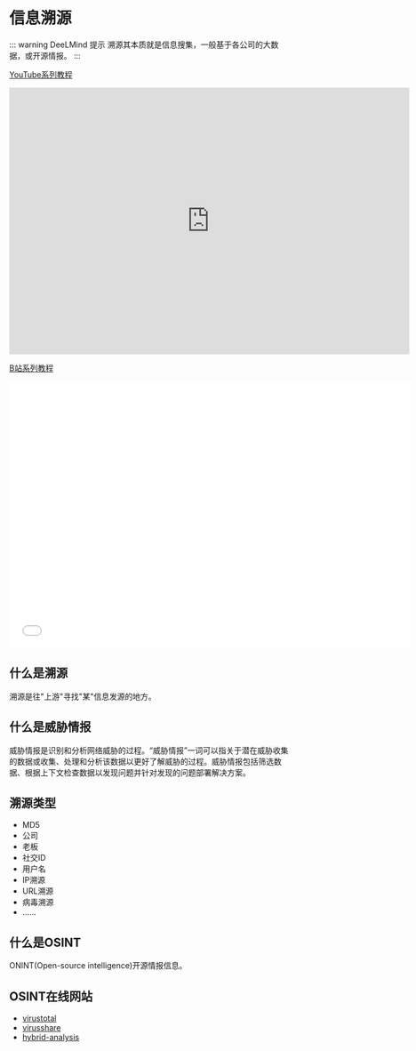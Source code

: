 # 信息溯源

::: warning DeeLMind 提示
溯源其本质就是信息搜集，一般基于各公司的大数据，或开源情报。
:::

[YouTube系列教程](https://www.youtube.com/watch?v=_mKdHk5BaVw&list=PLgZqc0esdeS_ztkyv7sBwBqYTZ5zWSFDK)
<iframe width="720px" height="480px" src="https://www.youtube.com/embed/_mKdHk5BaVw" title="YouTube video player" frameborder="0" allow="accelerometer; autoplay; clipboard-write; encrypted-media; gyroscope; picture-in-picture" allowfullscreen></iframe>

[B站系列教程](https://www.bilibili.com/medialist/play/282616786?from=space&business=space_series&business_id=2795898&desc=1&spm_id_from=333.999.0.0)
<iframe src="//player.bilibili.com/player.html?aid=389183972&bvid=BV1dd4y117RN&cid=865416633&page=1"  frameborder="no"  allowfullscreen="true" style="width:720px;height:480px"> 
</iframe>



## 什么是溯源

溯源是往"上游"寻找"某"信息发源的地方。

## 什么是威胁情报

威胁情报是识别和分析网络威胁的过程。“威胁情报”一词可以指关于潜在威胁收集的数据或收集、处理和分析该数据以更好了解威胁的过程。威胁情报包括筛选数据、根据上下文检查数据以发现问题并针对发现的问题部署解决方案。

## 溯源类型
* MD5
* 公司
* 老板
* 社交ID
* 用户名
* IP溯源
* URL溯源
* 病毒溯源
* ......

## 什么是OSINT
ONINT(Open-source intelligence)开源情报信息。

## OSINT在线网站
* [virustotal](https://www.virustotal.com/)
* [virusshare](https://virusshare.com/)
* [hybrid-analysis](https://www.hybrid-analysis.com/)
